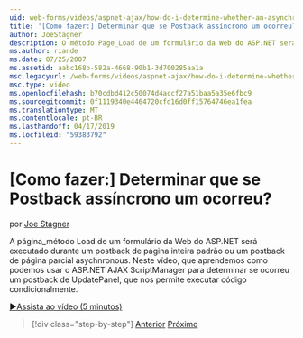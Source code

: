 ```yaml
---
uid: web-forms/videos/aspnet-ajax/how-do-i-determine-whether-an-asynchronous-postback-has-occurred
title: '[Como fazer:] Determinar que se Postback assíncrono um ocorreu? | Microsoft Docs'
author: JoeStagner
description: O método Page_Load de um formulário da Web do ASP.NET será executado durante um postback de página inteira padrão ou um postback de página parcial asychnronous. Neste vídeo...
ms.author: riande
ms.date: 07/25/2007
ms.assetid: aabc168b-582a-4668-90b1-3d700285aa1a
msc.legacyurl: /web-forms/videos/aspnet-ajax/how-do-i-determine-whether-an-asynchronous-postback-has-occurred
msc.type: video
ms.openlocfilehash: b70cdbd412c50074d4accf27a51baa5a35e6fbc9
ms.sourcegitcommit: 0f1119340e4464720cfd16d0ff15764746ea1fea
ms.translationtype: MT
ms.contentlocale: pt-BR
ms.lasthandoff: 04/17/2019
ms.locfileid: "59383792"
---
```

# <a name="how-do-i-determine-whether-an-asynchronous-postback-has-occurred"></a>[Como fazer:] Determinar que se Postback assíncrono um ocorreu?

por [Joe Stagner](https://github.com/JoeStagner)

A página\_método Load de um formulário da Web do ASP.NET será executado durante um postback de página inteira padrão ou um postback de página parcial asychnronous. Neste vídeo, que aprendemos como podemos usar o ASP.NET AJAX ScriptManager para determinar se ocorreu um postback de UpdatePanel, que nos permite executar código condicionalmente.

[&#9654;Assista ao vídeo (5 minutos)](https://channel9.msdn.com/Blogs/ASP-NET-Site-Videos/how-do-i-determine-whether-an-asynchronous-postback-has-occurred)

> [!div class="step-by-step"]
> [Anterior](how-do-i-use-javascript-to-refresh-an-aspnet-ajax-updatepanel.md)
> [Próximo](how-do-i-use-the-conditional-updatemode-of-the-updatepanel.md)
